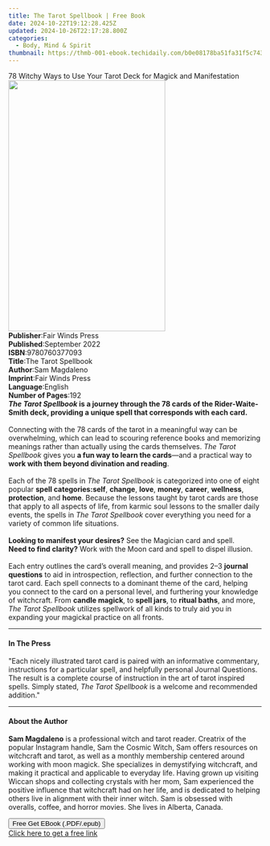 ```yaml
---
title: The Tarot Spellbook | Free Book
date: 2024-10-22T19:12:28.425Z
updated: 2024-10-26T22:17:28.800Z
categories:
  - Body, Mind & Spirit
thumbnail: https://thmb-001-ebook.techidaily.com/b0e08178ba51fa31f5c7431dbeb6f4e87be2c7d9a8794de09844c5a9062b25e3.jpg
---
```

<main id="book-container">
  <div class="flex flex-col">
    <div class="book-brief flex-1 py-6 px-4 sm:p-6 md:py-10 md:px-8">
      <!-- brief-->
      <div class="book-brief-main">
        78 Witchy Ways to Use Your Tarot Deck for Magick and Manifestation
      </div>
    </div>
    <div
      class="book-meta-info flex-1 grid gap-4 col-start-1 col-end-3 row-start-1 sm:mb-6 sm:grid-cols-4 lg:gap-6 lg:col-start-2 lg:row-end-6 lg:row-span-6 lg:mb-0"
    >
      <div
        class="book-meta-info-left place-content-center mt-4 p-4 text-sm leading-6 col-start-2 col-span-2 dark:text-slate-400"
      >
        <img
          class="w-full h-500 object-cover rounded-lg sm:h-255 sm:col-span-2 lg:col-span-full"
          src="https://img-001-ebook.techidaily.com/0adb3075856c5dd77b5348ab9d5c324a849f87b2c4eaecb9bf712badeda7c919.jpg"
          alt=""
          width="312"
          height="500"
        />
      </div>
      <div
        class="book-meta-info-right mt-2 col-start-1 row-start-2 col-span-3 self-center"
      >
        <!-- meta data  -->
        <div class="flex flex-col px-4 md:px-8">
          <div class="flex-1">
            <strong>Publisher</strong>:<span class="px-2"
              >Fair Winds Press</span
            >
          </div>
          <div class="flex-1">
            <strong>Published</strong>:<span class="px-2">September 2022</span>
          </div>
          <div class="flex-1">
            <strong>ISBN</strong>:<span class="px-2">9780760377093</span>
          </div>
          <div class="flex-1">
            <strong>Title</strong>:<span class="px-2">The Tarot Spellbook</span>
          </div>
          <div class="flex-1">
            <strong>Author</strong>:<span class="px-2">Sam Magdaleno</span>
          </div>
          <div class="flex-1">
            <strong>Imprint</strong>:<span class="px-2">Fair Winds Press</span>
          </div>
          <div class="flex-1">
            <strong>Language</strong>:<span class="px-2">English</span>
          </div>
          <div class="flex-1">
            <strong>Number of Pages</strong>:<span class="px-2">192</span>
          </div>
        </div>
      </div>
    </div>
    <div class="book-description flex-1 py-6 px-4 sm:p-6 md:py-10 md:px-8">
      <div class="book-description-main">
        <div accordion-content="" id="description">
          <b
            ><i>The Tarot Spellbook</i> is a journey through the 78 cards of the
            Rider-Waite-Smith deck, providing a unique spell that corresponds
            with each card.&nbsp; </b
          ><br /><br />
          Connecting with the 78 cards of the tarot in a meaningful way can be
          overwhelming, which can lead to scouring reference books and
          memorizing meanings rather than actually using the cards themselves.
          <i>The Tarot Spellbook</i> gives you
          <b>a fun way to learn the cards</b>—and a practical way to
          <b>work with them beyond divination and reading</b>.<br />
          &nbsp;<br />
          Each of the 78 spells in <i>The Tarot Spellbook</i> is categorized
          into one of eight popular <b>spell categories:</b><b>self</b>,
          <b>change</b>, <b>love</b>, <b>money</b>, <b>career</b>,
          <b>wellness</b>, <b>protection</b>, and <b>home</b>. Because the
          lessons taught by tarot cards are those that apply to all aspects of
          life, from karmic soul lessons to the smaller daily events, the spells
          in <i>The Tarot Spellbook</i> cover everything you need for a variety
          of common life situations.<br /><br /><b
            >Looking to manifest your desires?</b
          >
          See the Magician card and spell.<br /><b>Need to find clarity?</b>
          Work with the Moon card and spell to dispel illusion.<br /><br />
          Each entry outlines the card’s overall meaning, and provides 2–3
          <b>journal questions</b> to aid in introspection, reflection, and
          further connection to the tarot card. Each spell connects to a
          dominant theme of the card, helping you connect to the card on a
          personal level, and furthering your knowledge of witchcraft. From
          <b>candle magick</b>, to <b>spell jars</b>, to <b>ritual baths</b>,
          and more, <i>The Tarot Spellbook</i> utilizes spellwork of all kinds
          to truly aid you in expanding your magickal practice on all fronts.
        </div>
        <div class="accordion-fader"></div>
      </div>
    </div>
    <div class="book-excerpts flex-1 py-6 px-4 sm:p-6 md:py-10 md:px-8">
      <!-- excerpts-->
      <div class="book-excerpts-main">
        <hr />
        <h4 class="placeholder placeholder-heading">
          <span>In The Press</span>
        </h4>
        <p>
          "Each nicely illustrated tarot card is paired with an informative
          commentary, instructions for a particular spell, and helpfully
          personal Journal Questions. The result is a complete course of
          instruction in the art of tarot inspired spells. Simply stated,
          <i>The Tarot Spellbook</i>&nbsp;is a welcome and recommended
          addition."
        </p>
      </div>
    </div>
    <div class="book-about-author flex-1 py-6 px-4 sm:p-6 md:py-10 md:px-8">
      <!-- about author-->
      <div class="book-main-author-main">
        <hr />
        <h4 class="placeholder placeholder-heading">
          <span>About the Author</span>
        </h4>
        <p></p>
        <p>
          <b>Sam Magdaleno</b> is a professional witch and tarot reader.
          Creatrix of the popular Instagram handle, Sam the Cosmic Witch, Sam
          offers resources on witchcraft and tarot, as well as a monthly
          membership centered around working with moon magick. She specializes
          in demystifying witchcraft, and making it practical and applicable to
          everyday life. Having grown up visiting Wiccan shops and collecting
          crystals with her mom, Sam experienced the positive influence that
          witchcraft had on her life, and is dedicated to helping others live in
          alignment with their inner witch. Sam is obsessed with overalls,
          coffee, and horror movies. She lives in Alberta, Canada.
        </p>
        <p></p>
      </div>
    </div>
    <div class="book-free-get flex-1 py-6 px-4 sm:p-6 md:py-10 md:px-8">
      <button
        id="btn-free-get"
        class="bg-blue-500 hover:bg-blue-700 text-white font-bold py-2 px-4 rounded"
      >
        Free Get EBook (.PDF/.epub)
      </button>
      <div id="countdown-display" class="px-2 text-lg mt-2"></div>
      <a
        id="free-link"
        class="hidden bg-blue-500 hover:bg-blue-700 text-white font-bold py-2 px-4 rounded"
        href="https://www.ebooks.com/en-us/book/210630649/the-tarot-spellbook/sam-magdaleno/"
        target="_blank"
        >Click here to get a free link</a
      >
    </div>
    <script>
      let countdownTime = 0;
      let countdownInterval = null;
      document
        .getElementById('btn-free-get')
        .addEventListener('click', startCountdown);
      function startCountdown() {
        countdownTime = new Date().getTime() + 60000 * 3;
        countdownInterval = setInterval(updateCountdown, 1000);
        document.getElementById('btn-free-get').disabled = true;
        document
          .getElementById('btn-free-get')
          .classList.add('bg-gray-500', 'cursor-not-allowed');
      }
      function updateCountdown() {
        let currentTime = new Date().getTime();
        let timeLeft = countdownTime - currentTime;
        let secondsLeft = Math.floor(timeLeft / 1000);
        document.getElementById('countdown-display').innerHTML =
          `Remaining time: ${secondsLeft} seconds.`;
        if (secondsLeft <= 0) {
          clearInterval(countdownInterval);
          document.getElementById('btn-free-get').classList.add('hidden');
          document.getElementById('free-link').classList.remove('hidden');
          document.getElementById('countdown-display').innerHTML = '';
        }
      }
    </script>
  </div>
</main>

<ins class="adsbygoogle"
      style="display:block"
      data-ad-client="ca-pub-7571918770474297"
      data-ad-slot="8358498916"
      data-ad-format="auto"
      data-full-width-responsive="true"></ins>
    